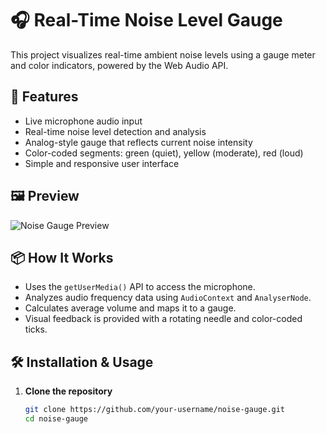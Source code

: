 # 🎧 Real-Time Noise Level Gauge

This project visualizes real-time ambient noise levels using a gauge meter and color indicators, powered by the Web Audio API.

## 🚀 Features

- Live microphone audio input
- Real-time noise level detection and analysis
- Analog-style gauge that reflects current noise intensity
- Color-coded segments: green (quiet), yellow (moderate), red (loud)
- Simple and responsive user interface

## 🖼️ Preview

![Noise Gauge Preview](screenshot.png) <!-- Add screenshot or remove this line -->

## 📦 How It Works

- Uses the `getUserMedia()` API to access the microphone.
- Analyzes audio frequency data using `AudioContext` and `AnalyserNode`.
- Calculates average volume and maps it to a gauge.
- Visual feedback is provided with a rotating needle and color-coded ticks.

## 🛠️ Installation & Usage

1. **Clone the repository**
   ```bash
   git clone https://github.com/your-username/noise-gauge.git
   cd noise-gauge
